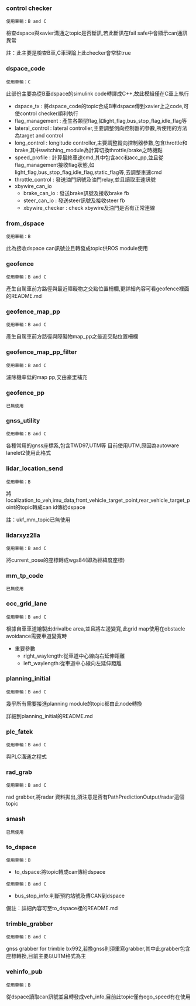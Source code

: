 ### control checker

```使用車輛：B and C```

檢查dspace與xavier溝通之topic是否斷訊,若此斷訊在fail safe中會顯示can通訊異常

註：此主要是檢查B車,C車理論上此checker會常駐true

### dspace_code

```使用車輛：C```

此部份主要為從B車dspace的simulink code轉譯成C++,故此模組僅在C車上執行

* dspace_tx : 將dspace_code的topic合成B車dspace傳到xavier上之code,可使control checker順利執行
* flag_management : 產生各類型flag,如light_flag,bus_stop_flag,idle_flag等
* lateral_control : lateral controller,主要調整側向控制器的參數,所使用的方法為target and control
* long_control : longitude controller,主要調整縱向控制器參數,包含throttle和brake,其中switching_module為計算切換throttle/brake之時機點
* speed_profile : 計算最終車速cmd,其中包含acc和acc_pp,並且從flag_management接收flag狀態,如light_flag,bus_stop_flag,idle_flag,static_flag等,去調整車速cmd
* throttle_control : 發送油門訊號及油門relay,並且讀取車速訊號
* xbywire_can_io
	* brake_can_io : 發送brake訊號及接收brake fb
	* steer_can_io : 發送steer訊號及接收steer fb
	* xbywire_checker : check xbywire及油門是否有正常連線

### from_dspace

```使用車輛：B```

此為接收dspace can訊號並且轉發成topic供ROS module使用

### geofence

```使用車輛：B and C```

產生自駕車前方路徑與最近障礙物之交點位置柵欄,更詳細內容可看geofence裡面的README.md

### geofence_map_pp

```使用車輛：B and C```

產生自駕車前方路徑與障礙物map_pp之最近交點位置柵欄

### geofence_map_pp_filter

```使用車輛：B and C```

濾除機率低的map pp,交由豪里補充

### geofence_pp

```已無使用```

### gnss_utility

```使用車輛：B and C```

各種常用的gnss座標系,包含TWD97,UTM等
目前使用UTM,原因為autoware lanelet2使用此格式

### lidar_location_send

```使用車輛：B```

將localization_to_veh,imu_data,front_vehicle_target_point,rear_vehicle_target_point的topic轉成can id傳給dspace

註：ukf_mm_topic已無使用

### lidarxyz2lla

```使用車輛：B and C```

將current_pose的座標轉成wgs84(即為經緯度座標)

### mm_tp_code

```已無使用```

### occ_grid_lane

```使用車輛：B and C```

根據自車車道繪製出drivalbe area,並且將左邊變寬,此grid map使用在obstacle avoidance需要車道變寬時

* 重要參數
  * right_waylength:從車道中心線向右延伸距離
  * left_waylength:從車道中心線向左延伸距離

### planning_initial

```使用車輛：B and C```

幾乎所有需要接進planning module的topic都由此node轉換

詳細到planning_initial的README.md


### plc_fatek

```使用車輛：B and C```

與PLC溝通之程式

### rad_grab

```使用車輛：B and C```

rad grabber,將radar 資料拋出,須注意是否有PathPredictionOutput/radar這個topic

### smash

```已無使用```

### to_dspace

```使用車輛：B```

* to_dspace:將topic轉成can傳給dspace

```使用車輛：B and C```

* bus_stop_info:判斷預約站號及傳CAN到dspace

備註：詳細內容可至to_dspace裡的README.md

### trimble_grabber

```使用車輛：B and C```

gnss grabber for trimble bx992,若換gnss則須重寫grabber,其中此grabber包含座標轉換,目前主要以UTM格式為主

### vehinfo_pub

```使用車輛：B```

從dspace讀取can訊號並且轉發成veh_info,目前此topic僅有ego_speed有在使用

